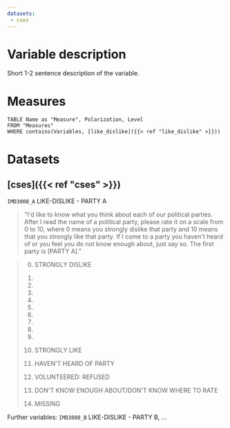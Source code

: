 ```yaml
---
datasets:
 - cses
---
```

# Variable description

Short 1-2 sentence description of the variable.
# Measures
```dataview
TABLE Name as "Measure", Polarization, Level
FROM "Measures"
WHERE contains(Variables, [like_dislike]({{< ref "like_dislike" >}}))
```
# Datasets
## [cses]({{< ref "cses" >}})
`IMD3008_A` LIKE-DISLIKE - PARTY A
> "I'd like to know what you think about each of our political parties. After I read the name of a political party, please rate it on a scale from 0 to 10, where 0 means you strongly dislike that party and 10 means that you strongly like that party. If I come to a party you haven't heard of or you feel you do not know enough about, just say so. The first party is [PARTY A]."

> 00. STRONGLY DISLIKE
> 01.
> 02.
> 03.
> 04.
> 05.
> 06.
> 07.
> 08.
> 09.
> 10. STRONGLY LIKE
> 
> 96. HAVEN'T HEARD OF PARTY
> 97. VOLUNTEERED: REFUSED
> 98. DON'T KNOW ENOUGH ABOUT/DON'T KNOW WHERE TO RATE
> 99. MISSING

Further variables: `IMD3008_B` LIKE-DISLIKE - PARTY B, ...